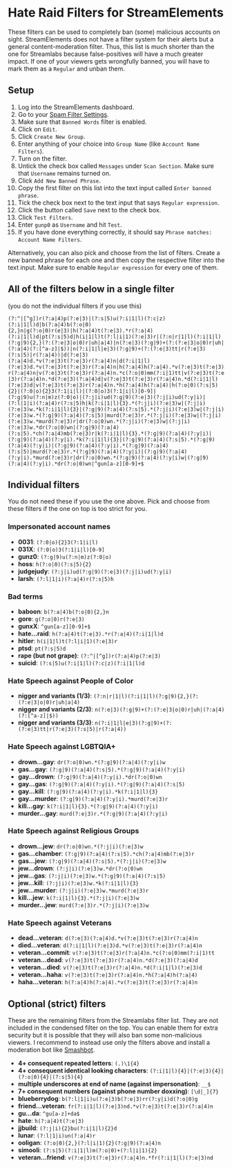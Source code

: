# Hate Raid Filters for StreamElements
These filters can be used to completely ban (some) malicious accounts on sight.
StreamElements does not have a filter system for their alerts but a general content-moderation filter. Thus, this list is much shorter than the one for Streamlabs because false-positives will have a much greater impact.
If one of your viewers gets wrongfully banned, you will have to mark them as a ``Regular`` and unban them.

## Setup
1) Log into the StreamElements dashboard.
2) Go to your [Spam Filter Settings](https://streamelements.com/dashboard/bot/spam-filters).
3) Make sure that ``Banned Words`` filter is enabled.
4) Click on ``Edit``.
5) Click ``Create New Group``.
6) Enter anything of your choice into ``Group Name`` (like ``Account Name Filters``).
7) Turn on the filter.
8) Untick the check box called ``Messages`` under ``Scan Section``. Make sure that ``Username`` remains turned on.
9) Click ``Add New Banned Phrase``.
10) Copy the first filter on this list into the text input called ``Enter banned phrase``.
11) Tick the check box next to the text input that says ``Regular expression``.
12) Click the button called ``Save`` next to the check box.
13) Click ``Test Filters``.
14) Enter ``gunp0`` as ``Username`` and hit ``Test``.
15) If you have done everything correctly, it should say ``Phrase matches: Account Name Filters``.

Alternatively, you can also pick and choose from the list of filters.
Create a new banned phrase for each one and then copy the respective filter into the text input. Make sure to enable ``Regular expression`` for every one of them.

## All of the filters below in a single filter
(you do not the individual filters if you use this)

``(?:^|[^g])r(?:a|4)p(?:e|3)|(?:s|5)u(?:i|1|l)(?:c|z)(?:i|1|l)d|b(?:a|4)b(?:o|0){2,}n|g(?:o|0)r(e|3)|h(?:a|4)t(?:e|3).*r(?:a|4)(?:i|1|l)d|pt(?:s|5)d|h(i|1|l)t(?:l|i|1)(?:e|3)r|(?:n|r|1|l)(?:i|1|l)(?:g|9){2,}(?:(?:e|3|o|0)r|uh|a|4)|n(?:e|3)(?:g|9)+(?:(?:e|3|o|0)r|uh|(?:a|4)(?:[^a-z]|$))|n(?:i|1|l|e|3)(?:g|9)+(?:(?:e|3)tt|r(?:e|3)(?:s|5)|r(?:a|4))|d(?:e|3)(?:a|4)d.*v(?:e|3)t(?:e|3)r(?:a|4)n|d(?:i|1|l)(?:e|3)d.*v(?:e|3)t(?:e|3)r(?:a|4)n|h(?:a|4)h(?:a|4).*v(?:e|3)t(?:e|3)r(?:a|4)n|v(?:e|3)t(?:e|3)r(?:a|4)n.*c(?:o|0)mm(?:i|1)tt|v(?:e|3)t(?:e|3)r(?:a|4)n.*d(?:e|3)(?:a|4)d|v(?:e|3)t(?:e|3)r(?:a|4)n.*d(?:i|1|l)(?:e|3)d|v(?:e|3)t(?:e|3)r(?:a|4)n.*h(?:a|4)h(?:a|4)|h(?:o|0)(?:s|5){2}|(?:0|o){2}3(?:1|i|l)|(?:0|o)3(?:1|i|l)[0-9]|(?:g|9)u(?:n|m)z(?:0|o)|(?:j|i)ud(?:g|9)(?:e|3)(?:j|i)ud(?:y|i)|(?:l|1|i)(?:a|4)r(?:s|5)h|k(?:i|1|l){3}.*(?:j|i)(?:e|3)w|(?:j|i)(?:e|3)w.*k(?:i|1|l){3}|(?:g|9)(?:a|4)(?:s|5).*(?:j|i)(?:e|3)w|(?:j|i)(?:e|3)w.*(?:g|9)(?:a|4)(?:s|5)|murd(?:e|3)r.*(?:j|i)(?:e|3)w|(?:j|i)(?:e|3)w.*murd(?:e|3)r|dr(?:o|0)wn.*(?:j|i)(?:e|3)w|(?:j|i)(?:e|3)w.*dr(?:o|0)wn|(?:g|9)(?:a|4)(?:s|5).*ch(?:a|4)mb(?:e|3)r|k(?:i|1|l){3}.*(?:g|9)(?:a|4)(?:y|i)|(?:g|9)(?:a|4)(?:y|i).*k(?:i|1|l){3}|(?:g|9)(?:a|4)(?:s|5).*(?:g|9)(?:a|4)(?:y|i)|(?:g|9)(?:a|4)(?:y|i).*(?:g|9)(?:a|4)(?:s|5)|murd(?:e|3)r.*(?:g|9)(?:a|4)(?:y|i)|(?:g|9)(?:a|4)(?:y|i).*murd(?:e|3)r|dr(?:o|0)wn.*(?:g|9)(?:a|4)(?:y|i)w|(?:g|9)(?:a|4)(?:y|i).*dr(?:o|0)wn|^gun[a-z][0-9]+$``

## Individual filters
You do not need these if you use the one above.
Pick and choose from these filters if the one on top is too strict for you.

### Impersonated account names
* **0031**: ``(?:0|o){2}3(?:1|i|l)``
* **031X**: ``(?:0|o)3(?:1|i|l)[0-9]``
* **gunz0**: ``(?:g|9)u(?:n|m)z(?:0|o)``
* **hoss**: ``h(?:o|0)(?:s|5){2}``
* **judgejudy**: ``(?:j|i)ud(?:g|9)(?:e|3)(?:j|i)ud(?:y|i)``
* **larsh**: ``(?:l|1|i)(?:a|4)r(?:s|5)h``

### Bad terms
* **baboon**: ``b(?:a|4)b(?:o|0){2,}n``
* **gore**: ``g(?:o|0)r(?:e|3)``
* **gunxX**: ``^gun[a-z][0-9]+$``
* **hate...raid**: ``h(?:a|4)t(?:e|3).*r(?:a|4)(?:i|1|l)d``
* **hitler**: ``h(i|1|l)t(?:l|i|1)(?:e|3)r``
* **ptsd**: ``pt(?:s|5)d``
* **rape (but not grape)**: ``(?:^|[^g])r(?:a|4)p(?:e|3)``
* **suicid**: ``(?:s|5)u(?:i|1|l)(?:c|z)(?:i|1|l)d``

### Hate Speech against People of Color
* **nigger and variants (1/3)**: ``(?:n|r|1|l)(?:i|1|l)(?:g|9){2,}(?:(?:e|3|o|0)r|uh|a|4)``
* **nigger and variants (2/3)**: ``n(?:e|3)(?:g|9)+(?:(?:e|3|o|0)r|uh|(?:a|4)(?:[^a-z]|$))``
* **nigger and variants (3/3)**: ``n(?:i|1|l|e|3)(?:g|9)+(?:(?:e|3)tt|r(?:e|3)(?:s|5)|r(?:a|4))``

### Hate Speech against LGBTQIA+
* **drown...gay**: ``dr(?:o|0)wn.*(?:g|9)(?:a|4)(?:y|i)w``
* **gas...gay**: ``(?:g|9)(?:a|4)(?:s|5).*(?:g|9)(?:a|4)(?:y|i)``
* **gay...drown**: ``(?:g|9)(?:a|4)(?:y|i).*dr(?:o|0)wn``
* **gay...gas**: ``(?:g|9)(?:a|4)(?:y|i).*(?:g|9)(?:a|4)(?:s|5)``
* **gay...kill**: ``(?:g|9)(?:a|4)(?:y|i).*k(?:i|1|l){3}``
* **gay...murder**: ``(?:g|9)(?:a|4)(?:y|i).*murd(?:e|3)r``
* **kill...gay**: ``k(?:i|1|l){3}.*(?:g|9)(?:a|4)(?:y|i)``
* **murder...gay**: ``murd(?:e|3)r.*(?:g|9)(?:a|4)(?:y|i)``

### Hate Speech against Religious Groups
* **drown...jew**: ``dr(?:o|0)wn.*(?:j|i)(?:e|3)w``
* **gas...chamber**: ``(?:g|9)(?:a|4)(?:s|5).*ch(?:a|4)mb(?:e|3)r``
* **gas...jew**: ``(?:g|9)(?:a|4)(?:s|5).*(?:j|i)(?:e|3)w``
* **jew...drown**: ``(?:j|i)(?:e|3)w.*dr(?:o|0)wn``
* **jew...gas**: ``(?:j|i)(?:e|3)w.*(?:g|9)(?:a|4)(?:s|5)``
* **jew...kill**: ``(?:j|i)(?:e|3)w.*k(?:i|1|l){3}``
* **jew...murder**: ``(?:j|i)(?:e|3)w.*murd(?:e|3)r``
* **kill...jew**: ``k(?:i|1|l){3}.*(?:j|i)(?:e|3)w``
* **murder...jew**: ``murd(?:e|3)r.*(?:j|i)(?:e|3)w``

### Hate Speech against Veterans
* **dead...veteran**: ``d(?:e|3)(?:a|4)d.*v(?:e|3)t(?:e|3)r(?:a|4)n``
* **died...veteran**: ``d(?:i|1|l)(?:e|3)d.*v(?:e|3)t(?:e|3)r(?:a|4)n``
* **veteran...commit**: ``v(?:e|3)t(?:e|3)r(?:a|4)n.*c(?:o|0)mm(?:i|1)tt``
* **veteran...dead**: ``v(?:e|3)t(?:e|3)r(?:a|4)n.*d(?:e|3)(?:a|4)d``
* **veteran...died**: ``v(?:e|3)t(?:e|3)r(?:a|4)n.*d(?:i|1|l)(?:e|3)d``
* **veteran...haha**: ``v(?:e|3)t(?:e|3)r(?:a|4)n.*h(?:a|4)h(?:a|4)``
* **haha...veteran**: ``h(?:a|4)h(?:a|4).*v(?:e|3)t(?:e|3)r(?:a|4)n``

## Optional (strict) filters
These are the remaining filters from the Streamlabs filter list.
They are not included in the condensed filter on the top.
You can enable them for extra security but it is possible that they will also ban some non-malicious viewers. I recommend to instead use only the filters above and install a moderation bot like [Smashbot](https://www.smashbot.live).

* **4+ consequent repeated letters**: ``(.)\1{4}``
* **4+ consequent identical looking characters**: ``(?:i|1|l){4}|(?:e|3){4}|(?:o|0){4}|(?:s|5){4}``
* **multiple underscores at end of name (against impersonation)**: ``__$``
* **7+ consequent numbers (against phone number doxxing)**: ``[\d|_]{7}``
* **blueberrydog**: ``b(?:l|1|i)u(?:e|3)b(?:e|3)rr(?:y|i)d(?:o|0)g``
* **friend...veteran**: ``fr(?:i|1|l)(?:e|3)nd.*v(?:e|3)t(?:e|3)r(?:a|4)n``
* **gu...da**: ``^gu[a-z]+da$``
* **hate**: ``h(?:a|4)t(?:e|3)``
* **jjbuild**: ``(?:j|i){2}bu(?:i|1|l){2}d``
* **lunar**: ``(?:l|1|i)un(?:a|4)r``
* **ooligan**: ``(?:o|0){2,}(?:l|i|1){2}(?:g|9)(?:a|4)n``
* **simooli**: ``(?:s|5)(?:i|1|l)m(?:o|0)+(?:l|i|1){2}``
* **veteran...friend**: ``v(?:e|3)t(?:e|3)r(?:a|4)n.*fr(?:i|1|l)(?:e|3)nd``
